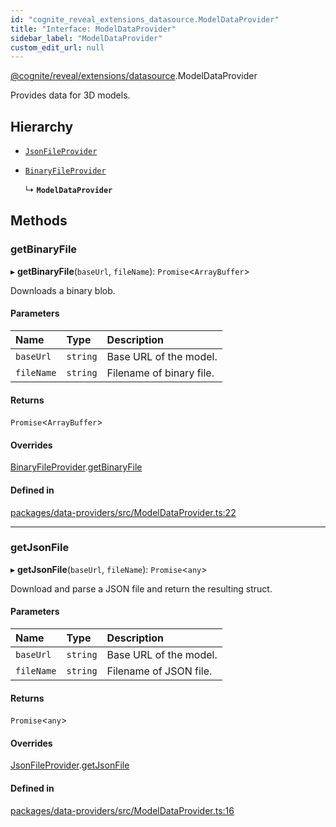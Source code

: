 ```yaml
---
id: "cognite_reveal_extensions_datasource.ModelDataProvider"
title: "Interface: ModelDataProvider"
sidebar_label: "ModelDataProvider"
custom_edit_url: null
---
```


[@cognite/reveal/extensions/datasource](../modules/cognite_reveal_extensions_datasource.md).ModelDataProvider

Provides data for 3D models.

## Hierarchy

- [`JsonFileProvider`](cognite_reveal_extensions_datasource.JsonFileProvider.md)

- [`BinaryFileProvider`](cognite_reveal_extensions_datasource.BinaryFileProvider.md)

  ↳ **`ModelDataProvider`**

## Methods

### getBinaryFile

▸ **getBinaryFile**(`baseUrl`, `fileName`): `Promise`<`ArrayBuffer`\>

Downloads a binary blob.

#### Parameters

| Name | Type | Description |
| :------ | :------ | :------ |
| `baseUrl` | `string` | Base URL of the model. |
| `fileName` | `string` | Filename of binary file. |

#### Returns

`Promise`<`ArrayBuffer`\>

#### Overrides

[BinaryFileProvider](cognite_reveal_extensions_datasource.BinaryFileProvider.md).[getBinaryFile](cognite_reveal_extensions_datasource.BinaryFileProvider.md#getbinaryfile)

#### Defined in

[packages/data-providers/src/ModelDataProvider.ts:22](https://github.com/cognitedata/reveal/blob/7a5de3c9/viewer/packages/data-providers/src/ModelDataProvider.ts#L22)

___

### getJsonFile

▸ **getJsonFile**(`baseUrl`, `fileName`): `Promise`<`any`\>

Download and parse a JSON file and return the resulting struct.

#### Parameters

| Name | Type | Description |
| :------ | :------ | :------ |
| `baseUrl` | `string` | Base URL of the model. |
| `fileName` | `string` | Filename of JSON file. |

#### Returns

`Promise`<`any`\>

#### Overrides

[JsonFileProvider](cognite_reveal_extensions_datasource.JsonFileProvider.md).[getJsonFile](cognite_reveal_extensions_datasource.JsonFileProvider.md#getjsonfile)

#### Defined in

[packages/data-providers/src/ModelDataProvider.ts:16](https://github.com/cognitedata/reveal/blob/7a5de3c9/viewer/packages/data-providers/src/ModelDataProvider.ts#L16)
